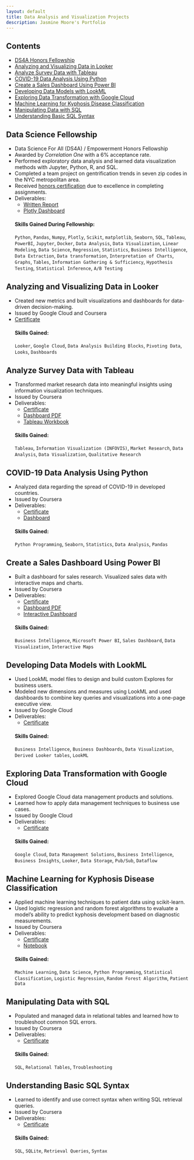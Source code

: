 ```yaml
---
layout: default
title: Data Analysis and Visualization Projects
description: Jasmine Moore's Portfolio
---
```


<!--[COVID-19](https://jasmine-shanay.github.io/portfolio/webfiles/img#covid-19-analysis-using-python/)-->
## Contents
  - [DS4A Honors Fellowship](http://jasmine-shanay.github.io/portfolio/webpages/data#data-science-fellowship)
  - [Analyzing and Visualizing Data in Looker](http://jasmine-shanay.github.io/portfolio/webpages/data#analyzing-and-visualizing-data-in-looker)
  - [Analyze Survey Data with Tableau](http://jasmine-shanay.github.io/portfolio/webpages/data#analyze-survey-data-with-tableau)
  - [COVID-19 Data Analysis Using Python](http://jasmine-shanay.github.io/portfolio/webpages/data#covid-19-data-analysis-using-python)
  - [Create a Sales Dashboard Using Power BI](http://jasmine-shanay.github.io/portfolio/webpages/data#create-a-sales-dashboard-using-power-bi)
  - [Developing Data Models with LookML](http://jasmine-shanay.github.io/portfolio/webpages/data#developing-data-models-with-lookml)
  - [Exploring Data Transformation with Google Cloud](http://jasmine-shanay.github.io/portfolio/webpages/data#exploring-data-transformation-with-google-cloud)
  - [Machine Learning for Kyphosis Disease Classification](http://jasmine-shanay.github.io/portfolio/webpages/data#machine-learning-for-kyphosis-disease-classification)
  - [Manipulating Data with SQL](http://jasmine-shanay.github.io/portfolio/webpages/data#manipulating-data-with-sql)
  - [Understanding Basic SQL Syntax](http://jasmine-shanay.github.io/portfolio/webpages/data#understanding-basic-sql-syntax)

## Data Science Fellowship
- Data Science For All (DS4A) / Empowerment Honors Fellowship
- Awarded by _Correlation One_ with a 6% acceptance rate.
- Performed exploratory data analysis and learned data visualization methods with Jupyter, Python, R, and SQL.
- Completed a team project on gentrification trends in seven zip codes in the NYC metropolitan area.
- Received [honors certification](https://www.credential.net/1413bc3f-9fd6-42a6-b06a-0c6f0c48ad10#gs.8x47o7) due to excellence in completing assignments.
- Deliverables:
  - [Written Report](https://acrobat.adobe.com/link/review?uri=urn:aaid:scds:US:bbc3e7a2-3153-31e0-aa51-414ec5bf3fc1)
  - [Plotly Dashboard](https://chart-studio.plotly.com/~jasmineshanay/39/dashboard/)
  #### Skills Gained During Fellowship:
  `Python`, `Pandas`, `Numpy`, `Plotly`, `Scikit`, `matplotlib`, `Seaborn`, `SQL`, `Tableau`, `PowerBI`, `Jupyter`, `Docker`, `Data Analysis`, `Data Visualization`, `Linear Modeling`, `Data Science`, `Regression`, `Statistics`, `Business Intelligence`, `Data Extraction`, `Data transformation`, `Interpretation of Charts`, `Graphs`, `Tables`, `Information Gathering & Sufficiency`, `Hypothesis Testing`, `Statistical Inference`, `A/B Testing`

## Analyzing and Visualizing Data in Looker
- Created new metrics and built visualizations and dashboards for data-driven decision-making.
- Issued by Google Cloud and Coursera
- [Certificate](https://coursera.org/share/d45931ce03106b870d9694326d193277)
  #### Skills Gained:
  `Looker`, `Google Cloud`, `Data Analysis Building Blocks`, `Pivoting Data`, `Looks`, `Dashboards`
  
## Analyze Survey Data with Tableau 
- Transformed market research data into meaningful insights using information visualization techniques.
- Issued by Coursera
- Deliverables:
  - [Certificate](https://coursera.org/share/fa70ae8a9cc33cd22f69d5854881a7fe)
  - [Dashboard PDF](http://github.com/jasmine-shanay/portfolio/webfiles/Tableau_Survey_Charts.pdf)
  - [Tableau Workbook](http://github.com/jasmine-shanay/portfolio/webfiles/Tableau_Survey_Data_Analysis.twbx)
  #### Skills Gained:
  `Tableau`, `Information Visualization (INFOVIS)`, `Market Research`, `Data Analysis`, `Data Visualization`, `Qualitative Research`

## COVID-19 Data Analysis Using Python
- Analyzed data regarding the spread of COVID-19 in developed countries.
- Issued by Coursera
- Deliverables:
  - [Certificate](https://coursera.org/share/4a2128b2560eba63648f41aa068fabf1)
  - [Dashboard](http://github.com/jasmine-shanay/portfolio/webfiles/COVID_Python_Analysis.ipynb)
  #### Skills Gained:
  `Python Programming`, `Seaborn`, `Statistics`, `Data Analysis`, `Pandas`

## Create a Sales Dashboard Using Power BI
- Built a dashboard for sales research. Visualized sales data with interactive maps and charts.
- Issued by Coursera
- Deliverables:
  - [Certificate](https://coursera.org/share/9db7b2270c90ff51eadb134d89d38315)
  - [Dashboard PDF](http://github.com/jasmine-shanay/portfolio/webfiles/Sales_Dashboard_2.pdf)
  - [Interactive Dashboard](../webfiles/Sales_Dashboard_2.pbix)
  #### Skills Gained:
  `Business Intelligence`, `Microsoft Power BI`, `Sales Dashboard`, `Data Visualization`, `Interactive Maps`

## Developing Data Models with LookML
- Used LookML model files to design and build custom Explores for business users.
- Modeled new dimensions and measures using LookML and used dashboards to combine key queries and visualizations into a one-page executive view.
- Issued by Google Cloud
- Deliverables:
  - [Certificate](https://coursera.org/share/a50bd88f34ad1108f6732eaa1318b07e)
  #### Skills Gained:
   `Business Intelligence`, `Business Dashboards`, `Data Visualization`, `Derived Looker tables`, `LookML`

## Exploring Data Transformation with Google Cloud
- Explored Google Cloud data management products and solutions.
- Learned how to apply data management techniques to business use cases.
- Issued by Google Cloud
- Deliverables:
  - [Certificate](https://coursera.org/share/a086edef99e51fd5b837dc10b617777f)
  #### Skills Gained:
  `Google Cloud`, `Data Management Solutions`, `Business Intelligence`, `Business Insights`, `Looker`, `Data Storage`, `Pub/Sub`, `Dataflow`

## Machine Learning for Kyphosis Disease Classification
- Applied machine learning techniques to patient data using scikit-learn.
- Used logistic regression and random forest algorithms to evaluate a model’s ability to predict kyphosis development based on diagnostic measurements.
- Issued by Coursera
- Deliverables:
  - [Certificate](https://coursera.org/share/d17c1545e6fc6b13d0d105600479df85)
  - [Notebook](http://github.com/jasmine-shanay/portfolio/webfiles/Machine_Learning_Kyphosis.ipynb)
  #### Skills Gained:
  `Machine Learning`, `Data Science`, `Python Programming`, `Statistical Classification`, `Logistic Regression`, `Random Forest Algorithm`, `Patient Data`

## Manipulating Data with SQL
- Populated and managed data in relational tables and learned how to troubleshoot common SQL errors. 
- Issued by Coursera
- Deliverables:
  - [Certificate](https://coursera.org/share/404c18a5bc0bdb10a51f3f7755d1e831)
   #### Skills Gained:
  `SQL`, `Relational Tables`, `Troubleshooting`
  
## Understanding Basic SQL Syntax
- Learned to identify and use correct syntax when writing SQL retrieval queries.
- Issued by Coursera
- Deliverables:
  - [Certificate](https://coursera.org/share/524cfc5ad56db01238048debf6cb4be7)
   #### Skills Gained:
  `SQL`, `SQLite`, `Retrieval Queries`, `Syntax`
